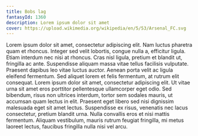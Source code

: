 ```yaml
---
title: Bobs lag
fantasyId: 1360
description: Lorem ipsum dolor sit amet
cover: https://upload.wikimedia.org/wikipedia/en/5/53/Arsenal_FC.svg
---
```

Lorem ipsum dolor sit amet, consectetur adipiscing elit. Nam luctus pharetra quam et rhoncus. Integer sed velit lobortis, congue nulla a, efficitur ligula. Etiam interdum nec nisi at rhoncus. Cras nisl ligula, pretium et blandit ut, fringilla ac ante. Suspendisse aliquam massa vitae tellus facilisis vulputate. Praesent dapibus leo vitae luctus auctor. Aenean porta velit ac ligula eleifend fermentum. Sed aliquet lorem et felis fermentum, at rutrum elit consequat. Lorem ipsum dolor sit amet, consectetur adipiscing elit. Ut vitae urna sit amet eros porttitor pellentesque ullamcorper eget odio. Sed bibendum, risus non ultrices interdum, tortor sem sodales mauris, ut accumsan quam lectus in elit. Praesent eget libero sed nisi dignissim malesuada eget sit amet lectus. Suspendisse ex risus, venenatis nec lacus consectetur, pretium blandit urna. Nulla convallis eros et nisi mattis fermentum. Aliquam vestibulum, mauris rutrum feugiat fringilla, mi metus laoreet lectus, faucibus fringilla nulla nisi vel arcu.